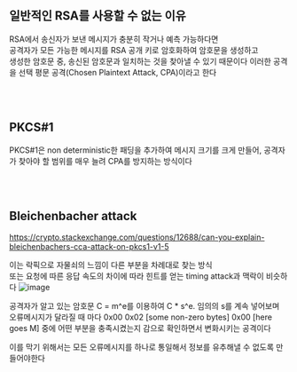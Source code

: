 ## 일반적인 RSA를 사용할 수 없는 이유
RSA에서 송신자가 보낸 메시지가 충분히 작거나 예측 가능하다면<br/>
공격자가 모든 가능한 메시지를 RSA 공개 키로 암호화하여 암호문을 생성하고<br/>
생성한 암호문 중, 송신된 암호문과 일치하는 것을 찾아낼 수 있기 때문이다
이러한 공격을 선택 평문 공격(Chosen Plaintext Attack, CPA)이라고 한다

<br/><br/>

## PKCS#1
PKCS#1은 non deterministic한 패딩을 추가하여 메시지 크기를 크게 만들어, 공격자가 찾아야 할 범위를 매우 늘려 CPA를 방지하는 방식이다

<br/><br/>

## Bleichenbacher attack
https://crypto.stackexchange.com/questions/12688/can-you-explain-bleichenbachers-cca-attack-on-pkcs1-v1-5

이는 락픽으로 자물쇠의 느낌이 다른 부분을 차례대로 찾는 방식<br/>
또는 요청에 따른 응답 속도의 차이에 따라 힌트를 얻는 timing attack과 맥락이 비슷하다
![image](https://github.com/dik654/cryptography/assets/33992354/f4a54703-975e-4531-9242-5332098269ab)

공격자가 알고 있는 암호문 C = m^e를 이용하여 C * s^e. 임의의 s를 계속 넣어보며<br/> 
오류메시지가 달라질 때 마다 0x00 0x02 [some non-zero bytes] 0x00 [here goes M] 중에 어떤 부분을 충족시켰는지 감으로 확인하면서 변화시키는 공격이다

이를 막기 위해서는 모든 오류메시지를 하나로 통일해서 정보를 유추해낼 수 없도록 만들어야한다

<br/><br/>
